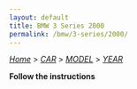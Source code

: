 ```yaml
---
layout: default
title: BMW 3 Series 2000
permalink: /bmw/3-series/2000/
---
```

[*Home*](/) > [*CAR*](/car/) > [*MODEL*](/car/model/) > [*YEAR*](/car/model/year/)

**Follow the instructions**